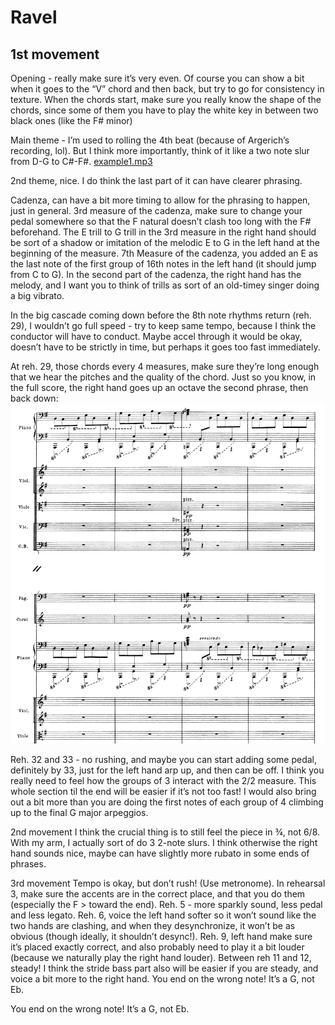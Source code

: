# Ravel
## 1st movement

Opening - really make sure it’s very even. Of course you can show a bit when it goes to the “V” chord and then back, but try to go for consistency in texture. When the chords start, make sure you really know the shape of the chords, since some of them you have to play the white key in between two black ones (like the F# minor)

Main theme - I’m used to rolling the 4th beat (because of Argerich’s recording, lol). But I think more importantly, think of it like a two note slur from D-G to C#-F#.
[example1.mp3](example1.mp3)


2nd theme, nice. I do think the last part of it can have clearer phrasing.

Cadenza, can have a bit more timing to allow for the phrasing to happen, just in general. 3rd measure of the cadenza, make sure to change your pedal somewhere so that the F natural doesn’t clash too long with the F# beforehand. The E trill to G trill in the 3rd measure in the right hand should be sort of a shadow or imitation of the melodic E to G in the left hand at the beginning of the measure. 7th Measure of the cadenza, you added an E as the last note of the first group of 16th notes in the left hand (it should jump from C to G). In the second part of the cadenza, the right hand has the melody, and I want you to think of trills as sort of an old-timey singer doing a big vibrato.

In the big cascade coming down before the 8th note rhythms return (reh. 29), I wouldn’t go full speed - try to keep same tempo, because I think the conductor will have to conduct. Maybe accel through it would be okay, doesn’t have to be strictly in time, but perhaps it goes too fast immediately.

At reh. 29, those chords every 4 measures, make sure they’re long enough that we hear the pitches and the quality of the chord. Just so you know, in the full score, the right hand goes up an octave the second phrase, then back down:
![ravel score](screenshot.png)


Reh. 32 and 33 - no rushing, and maybe you can start adding some pedal, definitely by 33, just for the left hand arp up, and then can be off. I think you really need to feel how the groups of 3 interact with the 2/2 measure. This whole section til the end will be easier if it’s not too fast! I would also bring out a bit more than you are doing the first notes of each group of 4 climbing up to the final G major arpeggios.


2nd movement
I think the crucial thing is to still feel the piece in ¾, not 6/8. With my arm, I actually sort of do 3 2-note slurs. I think otherwise the right hand sounds nice, maybe can have slightly more rubato in some ends of phrases. 

3rd movement
Tempo is okay, but don’t rush! (Use metronome). In rehearsal 3, make sure the accents are in the correct place, and that you do them (especially the F > toward the end). Reh. 5 - more sparkly sound, less pedal and less legato. Reh. 6, voice the left hand softer so it won’t sound like the two hands are clashing, and when they desynchronize, it won’t be as obvious (though ideally, it shouldn’t desync!).
Reh. 9, left hand make sure it’s placed exactly correct, and also probably need to play it a bit louder (because we naturally play the right hand louder). Between reh 11 and 12, steady! I think the stride bass part also will be easier if you are steady, and voice a bit more to the right hand.
You end on the wrong note! It’s a G, not Eb.

You end on the wrong note! It’s a G, not Eb.


